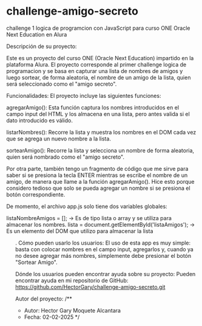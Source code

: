 # challenge-amigo-secreto
challenge 1 logica de programcion con JavaScript para curso ONE Oracle Next Education en Alura

Descripción de su proyecto:

Este es un proyecto del curso ONE (Oracle Next Education) impartido en la plataforma Alura. El proyecto corresponde al primer challenge logica de programacion y se basa en capturar una lista de nombres de amigos y luego sortear, de forma aleatoria, el nombre de un amigo de la lista, quien será seleccionado como el "amigo secreto".

Funcionalidades:
El proyecto incluye las siguientes funciones:

agregarAmigo():
Esta función captura los nombres introducidos en el campo input del HTML y los almacena en una lista, pero antes valida si el dato introducido es válido.

listarNombres():
Recorre la lista y muestra los nombres en el DOM cada vez que se agrega un nuevo nombre a la lista.

sortearAmigo():
Recorre la lista y selecciona un nombre de forma aleatoria, quien será nombrado como el "amigo secreto".

Por otra parte, también tengo un fragmento de código que me sirve para saber si se presiona la tecla ENTER mientras se escribe el nombre de un amigo, de manera que llame a la función agregarAmigo(). Hice esto porque considero tedioso que solo se pueda agregar un nombre si se presiona el botón correspondiente.

De momento, el archivo app.js solo tiene dos variables globales:

listaNombreAmigos = []; → Es de tipo lista o array y se utiliza para almacenar los nombres.
lista = document.getElementById('listaAmigos'); → Es un elemento del DOM que utilizo para almacenar la lista <ul>.
Cómo pueden usarlo los usuarios:
El uso de esta app es muy simple: basta con colocar nombres en el campo input, agregarlos y, cuando ya no desee agregar más nombres, simplemente debe presionar el botón "Sortear Amigo".

Dónde los usuarios pueden encontrar ayuda sobre su proyecto:
Pueden encontrar ayuda en mi repositorio de GitHub:
https://github.com/HectorGary/challenge-amigo-secreto.git

Autor del proyecto:
/**
 * Autor: Hector Gary Moquete Alcantara
 * Fecha: 02-02-2025
 */